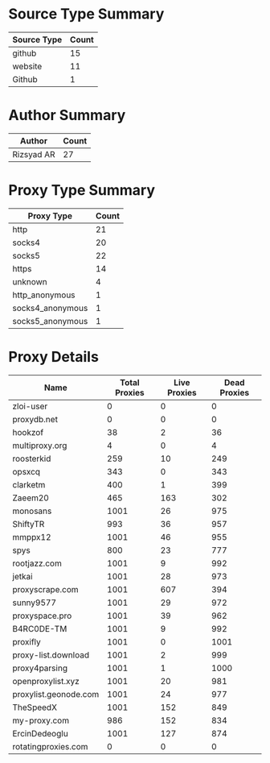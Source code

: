 # Source Type Summary

| Source Type | Count |
|-------------|-------|
| github | 15 |
| website | 11 |
| Github | 1 |


# Author Summary

| Author | Count |
|--------|-------|
| Rizsyad AR | 27 |


# Proxy Type Summary

| Proxy Type | Count |
|------------|-------|
| http | 21 |
| socks4 | 20 |
| socks5 | 22 |
| https | 14 |
| unknown | 4 |
| http_anonymous | 1 |
| socks4_anonymous | 1 |
| socks5_anonymous | 1 |


# Proxy Details

| Name | Total Proxies | Live Proxies | Dead Proxies |
|------|---------------|--------------|---------------|
| zloi-user | 0 | 0 | 0 |
| proxydb.net | 0 | 0 | 0 |
| hookzof | 38 | 2 | 36 |
| multiproxy.org | 4 | 0 | 4 |
| roosterkid | 259 | 10 | 249 |
| opsxcq | 343 | 0 | 343 |
| clarketm | 400 | 1 | 399 |
| Zaeem20 | 465 | 163 | 302 |
| monosans | 1001 | 26 | 975 |
| ShiftyTR | 993 | 36 | 957 |
| mmppx12 | 1001 | 46 | 955 |
| spys | 800 | 23 | 777 |
| rootjazz.com | 1001 | 9 | 992 |
| jetkai | 1001 | 28 | 973 |
| proxyscrape.com | 1001 | 607 | 394 |
| sunny9577 | 1001 | 29 | 972 |
| proxyspace.pro | 1001 | 39 | 962 |
| B4RC0DE-TM | 1001 | 9 | 992 |
| proxifly | 1001 | 0 | 1001 |
| proxy-list.download | 1001 | 2 | 999 |
| proxy4parsing | 1001 | 1 | 1000 |
| openproxylist.xyz | 1001 | 20 | 981 |
| proxylist.geonode.com | 1001 | 24 | 977 |
| TheSpeedX | 1001 | 152 | 849 |
| my-proxy.com | 986 | 152 | 834 |
| ErcinDedeoglu | 1001 | 127 | 874 |
| rotatingproxies.com | 0 | 0 | 0 |
